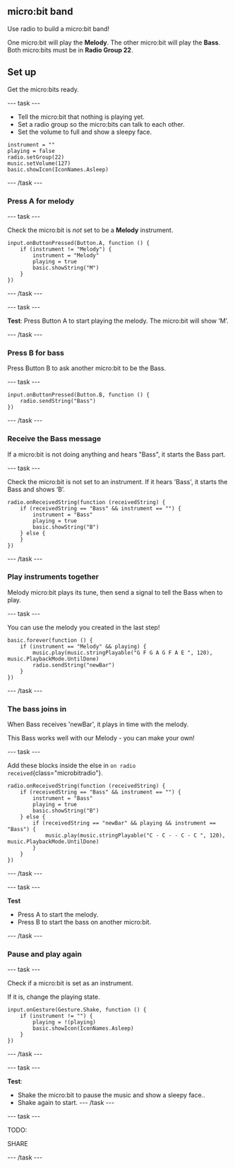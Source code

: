 ## micro:bit band

Use radio to build a micro:bit band!

One micro:bit will play the **Melody**.
The other micro:bit will play the **Bass**.
Both micro:bits must be in **Radio Group 22**.

## Set up

Get the micro:bits ready.

--- task ---

- Tell the micro:bit that nothing is playing yet.
- Set a radio group so the micro:bits can talk to each other.
- Set the volume to full and show a sleepy face.

```microbit
instrument = "" 
playing = false
radio.setGroup(22)
music.setVolume(127)
basic.showIcon(IconNames.Asleep)
```

--- /task ---

### Press A for melody

--- task ---

Check the micro:bit is _not_ set to be a **Melody** instrument.

```microbit
input.onButtonPressed(Button.A, function () {
    if (instrument != "Melody") {
        instrument = "Melody"
        playing = true
        basic.showString("M")
    }
})
```

--- /task ---

--- task ---

**Test**: 
Press Button A to start playing the melody.
The micro:bit will show ‘M’.

--- /task ---

### Press B for bass

Press Button B to ask another micro:bit to be the Bass.

--- task ---

```microbit
input.onButtonPressed(Button.B, function () {
    radio.sendString("Bass")
})
```

--- /task ---

### Receive the Bass message

If a micro:bit is not doing anything and hears "Bass", it starts the Bass part.

--- task ---

Check the micro:bit is not set to an instrument.
If it hears 'Bass', it starts the Bass and shows ‘B’.

```microbit
radio.onReceivedString(function (receivedString) {
    if (receivedString == "Bass" && instrument == "") {
        instrument = "Bass"
        playing = true
        basic.showString("B")
    } else {
    }
})
```

--- /task ---

### Play instruments together

Melody micro:bit plays its tune, then send a signal to tell the Bass when to play.

--- task ---

You can use the melody you created in the last step!

```microbit
basic.forever(function () {
    if (instrument == "Melody" && playing) {
        music.play(music.stringPlayable("G F G A G F A E ", 120), music.PlaybackMode.UntilDone)
        radio.sendString("newBar")
    }
})
```

--- /task ---

### The bass joins in

When Bass receives 'newBar', it plays in time with the melody.

This Bass works well with our Melody - you can make your own!

--- task ---

Add these blocks inside the else in `on radio received`{class="microbitradio"}.

```microbit
radio.onReceivedString(function (receivedString) {
    if (receivedString == "Bass" && instrument == "") {
        instrument = "Bass"
        playing = true
        basic.showString("B")
    } else {
        if (receivedString == "newBar" && playing && instrument == "Bass") {
            music.play(music.stringPlayable("C - C - - C - C ", 120), music.PlaybackMode.UntilDone)
        }
    }
})
```

--- /task ---

--- task ---

**Test**
+ Press A to start the melody.
+ Press B to start the bass on another micro:bit.

--- /task ---

### Pause and play again

--- task ---

Check if a micro:bit is set as an instrument.

If it is, change the playing state.

```microbit
input.onGesture(Gesture.Shake, function () {
    if (instrument != "") {
        playing = !(playing)
        basic.showIcon(IconNames.Asleep)
    }
})
```

--- /task ---

--- task ---

**Test**: 
- Shake the micro:bit to pause the music and show a sleepy face..
- Shake again to start.
--- /task --- 

--- task ---

TODO:

SHARE

--- /task ---